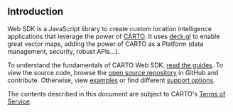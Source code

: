 ## Introduction

Web SDK is a JavaScript library to create custom location intelligence applications that leverage the power of [CARTO](https://carto.com/). It uses [deck.gl](https://deck.gl/) to enable great vector maps, adding the power of CARTO as a Platform (data management, security, robust APIs...).

To understand the fundamentals of CARTO Web SDK, [read the guides]({{site.web-sdk_docs}}/guides/). To view the source code, browse the [open source repository](https://github.com/CartoDB/web-sdk) in GitHub and contribute. Otherwise, view [examples]({{site.web-sdk_docs}}/examples/) or find different [support options]({site.web-sdk_docs}}/support/).

The contents described in this document are subject to CARTO's [Terms of Service](https://carto.com/legal/).
